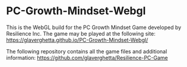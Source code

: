 # PC-Growth-Mindset-Webgl
This is the WebGL build for the PC Growth Mindset Game developed by Resilience Inc. The game may be played at the following site:
https://glaverghetta.github.io/PC-Growth-Mindset-Webgl/

The following repository contains all the game files and additional information:
https://github.com/glaverghetta/Resilience-PC-Game
